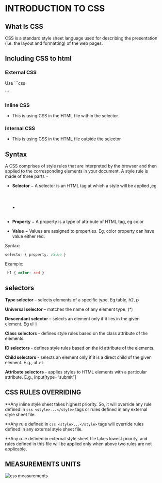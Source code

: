 # INTRODUCTION TO CSS

## What Is CSS

CSS is a standard style sheet language used for describing the presentation (i.e. the layout and formatting) of the web pages.

## Including CSS to html

### External CSS​

Use ```css
<link rel=“stylesheet” href=“path to CSS file”>
```​

### Inline CSS​

- This is using CSS in the HTML file within the selector​

### Internal CSS​

- This is using CSS in the HTML file outside the selector​

## Syntax

A CSS comprises of style rules that are interpreted by the browser and then applied to the corresponding elements in your document. A style rule is made of three parts −​

- **Selector** − A selector is an HTML tag at which a style will be applied ,eg <h1>.​

- **Property** − A property is a type of attribute of HTML tag, eg color​

- **Value** − Values are assigned to properties. Eg, color property can have value either red.​

Syntax:

```css
selector { property: value }​
```

Example:

```css
 h1 { color: red }​
```

## selectors

**Type selector** – selects elements of a specific type. Eg table, h2,  p​

**Universal selector** – matches the name of any element type.  (*)​

**Descendant selector** – selects an element only if it lies in the given element. Eg ul li​

**Class selectors** - defines style rules based on the class attribute of the elements. ​

**ID selectors** - defines style rules based on the id attribute of the elements.​

**Child selectors** - selects an element only if it is a direct child of the given element. E.g., ul > li​

**Attribute selectors** -  applies styles to HTML elements with a particular attribute. E.g., input[type=“submit”]

## CSS RULES OVERRIDING​

**Any inline style sheet takes highest priority. So, it will override any rule defined in ```css <style>...</style>``` tags or rules defined in any external style sheet file.​

**Any rule defined in ```css <style>...</style>``` tags will override rules defined in any external style sheet file.​

**Any rule defined in external style sheet file takes lowest priority, and rules defined in this file will be applied only when above two rules are not applicable.

## MEASUREMENTS UNITS​

​![css measurements]("/images/measurements.png")
